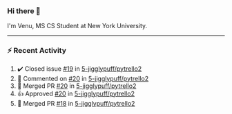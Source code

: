 ### Hi there 👋

I'm Venu, MS CS Student at New York University.

---

### :zap: Recent Activity

<!--RECENT_ACTIVITY:start-->
1. ✔️ Closed issue [#19](https://github.com/5-jigglypuff/pytrello2/issues/19) in [5-jigglypuff/pytrello2](https://github.com/5-jigglypuff/pytrello2)
2. 💬 Commented on [#20](https://github.com/5-jigglypuff/pytrello2/pull/20#issuecomment-1855214840) in [5-jigglypuff/pytrello2](https://github.com/5-jigglypuff/pytrello2)
3. 🎉 Merged PR [#20](https://github.com/5-jigglypuff/pytrello2/pull/20) in [5-jigglypuff/pytrello2](https://github.com/5-jigglypuff/pytrello2)
4. 👍 Approved [#20](https://github.com/5-jigglypuff/pytrello2/pull/20#pullrequestreview-1781023443) in [5-jigglypuff/pytrello2](https://github.com/5-jigglypuff/pytrello2)
5. 🎉 Merged PR [#18](https://github.com/5-jigglypuff/pytrello2/pull/18) in [5-jigglypuff/pytrello2](https://github.com/5-jigglypuff/pytrello2)
<!--RECENT_ACTIVITY:end-->

<!--
**vchrombie/vchrombie** is a ✨ _special_ ✨ repository because its `README.md` (this file) appears on your GitHub profile.

Here are some ideas to get you started:

- 🔭 I’m currently working on ...
- 🌱 I’m currently learning ...
- 👯 I’m looking to collaborate on ...
- 🤔 I’m looking for help with ...
- 💬 Ask me about ...
- 📫 How to reach me: ...
- 😄 Pronouns: ...
- ⚡ Fun fact: ...
-->
